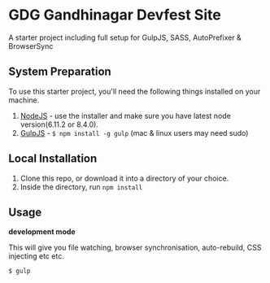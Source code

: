 GDG Gandhinagar Devfest Site
===================================

A starter project including full setup for GulpJS, SASS, AutoPrefixer &amp; BrowserSync

## System Preparation

To use this starter project, you'll need the following things installed on your machine.

1. [NodeJS](http://nodejs.org) - use the installer and make sure you have latest node version(6.11.2 or 8.4.0).
2. [GulpJS](https://github.com/gulpjs/gulp) - `$ npm install -g gulp` (mac & linux users may need sudo)

## Local Installation

1. Clone this repo, or download it into a directory of your choice.
2. Inside the directory, run `npm install`

## Usage

**development mode**

This will give you file watching, browser synchronisation, auto-rebuild, CSS injecting etc etc.

```shell
$ gulp
```
